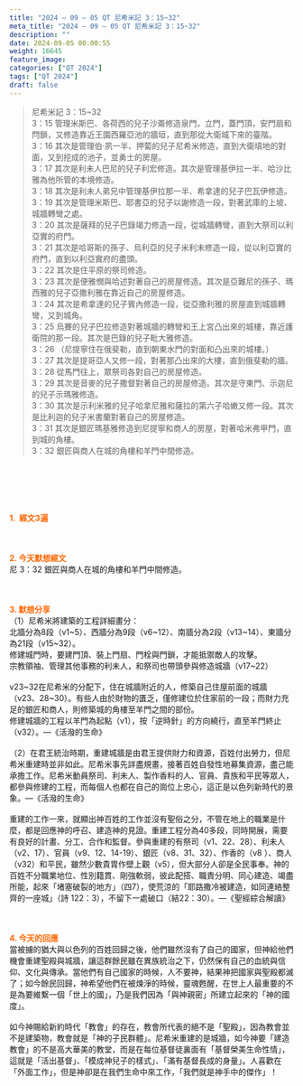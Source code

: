```yaml
---
title: "2024 – 09 – 05 QT 尼希米記 3：15~32"
meta_title: "2024 – 09 – 05 QT 尼希米記 3：15~32"
description: ""
date: 2024-09-05 00:00:55
weight: 16645
feature_image: 
categories: ["QT 2024"]
tags: ["QT 2024"]
draft: false
---
```


<blockquote>尼希米記 3：15~32<br />
3：15 管理米斯巴、各荷西的兒子沙崙修造泉門，立門，蓋門頂，安門扇和閂鎖，又修造靠近王園西羅亞池的牆垣，直到那從大衛城下來的臺階。<br />
3：16 其次是管理伯‧夙一半、押蔔的兒子尼希米修造，直到大衛墳地的對面，又到挖成的池子，並勇士的房屋。<br />
3：17 其次是利未人巴尼的兒子利宏修造。其次是管理基伊拉一半、哈沙比雅為他所管的本境修造。<br />
3：18 其次是利未人弟兄中管理基伊拉那一半、希拿達的兒子巴瓦伊修造。<br />
3：19 其次是管理米斯巴、耶書亞的兒子以謝修造一段，對著武庫的上坡、城牆轉彎之處。<br />
3：20 其次是薩拜的兒子巴錄竭力修造一段，從城牆轉彎，直到大祭司以利亞實的府門。<br />
3：21 其次是哈哥斯的孫子、烏利亞的兒子米利末修造一段，從以利亞實的府門，直到以利亞實府的盡頭。<br />
3：22 其次是住平原的祭司修造。<br />
3：23 其次是便雅憫與哈述對著自己的房屋修造。其次是亞難尼的孫子、瑪西雅的兒子亞撒利雅在靠近自己的房屋修造。<br />
3：24 其次是希拿達的兒子賓內修造一段，從亞撒利雅的房屋直到城牆轉彎，又到城角。<br />
3：25 烏賽的兒子巴拉修造對著城牆的轉彎和王上宮凸出來的城樓，靠近護衛院的那一段。其次是巴錄的兒子毗大雅修造。<br />
3：26 （尼提寧住在俄斐勒，直到朝東水門的對面和凸出來的城樓。）<br />
3：27 其次是提哥亞人又修一段，對著那凸出來的大樓，直到俄斐勒的牆。<br />
3：28 從馬門往上，眾祭司各對自己的房屋修造。<br />
3：29 其次是音麥的兒子撒督對著自己的房屋修造。其次是守東門、示迦尼的兒子示瑪雅修造。<br />
3：30 其次是示利米雅的兒子哈拿尼雅和薩拉的第六子哈嫩又修一段。其次是比利迦的兒子米書蘭對著自己的房屋修造。<br />
3：31 其次是銀匠瑪基雅修造到尼提寧和商人的房屋，對著哈米弗甲門，直到城的角樓。<br />
3：32 銀匠與商人在城的角樓和羊門中間修造。</blockquote><br />
&nbsp;<br />
<br />
&nbsp;<br />
<br />
<span style="color: #ff6600;"><strong>1.  經文3遍</strong></span><br />
<br />
&nbsp;<br />
<br />
<span style="color: #ff6600;"><strong>2. 今天默想經文<br />
</strong></span>尼 3：32 銀匠與商人在城的角樓和羊門中間修造。<br />
<br />
&nbsp;<br />
<br />
<strong><span style="color: #ff6600;">3. 默想分享<br />
</span></strong>（1）尼希米將建築的工程詳細畫分：<br />
北牆分為8段（v1~5）、西牆分為9段（v6~12）、南牆分為2段（v13~14）、東牆分為21段（v15~32）。<br />
修建城門時，要建門頂、裝上門扇、門栓與門鎖，才能抵禦敵人的攻擊。<br />
宗教領袖、管理其他事務的利未人，和祭司也帶頭參與修造城牆（v17~22）<br />
<br />
v23~32在尼希米的分配下，住在城牆附近的人，修築自己住屋前面的城牆（v23、28~30）。有些人由於財物的匱乏，僅修建位於住家前的一段；而財力充足的銀匠和商人，則修築城的角樓至羊門之間的部份。<br />
修建城牆的工程以羊門為起點（v1），按「逆時針」的方向繞行，直至羊門終止（v32）。—《活潑的生命》<br />
<br />
（2）在君王統治時期，重建城牆是由君王提供財力和資源，百姓付出勞力，但尼希米重建時並非如此。尼希米事先詳盡規畫，接著百姓自發性地募集資源，盡己能承擔工作。尼希米動員祭司、利未人、製作香料的人、官員、貴族和平民等眾人，都參與修建的工程，而每個人也都在自己的崗位上忠心，這正是以色列新時代的景象。—《活潑的生命》<br />
<br />
重建的工作一來，就顯出神百姓的工作並沒有聖俗之分，不管在地上的職業是什麼，都是回應神的呼召、建造神的見證。重建工程分為40多段，同時開展，需要有良好的計畫、分工、合作和監督。參與重建的有祭司（v1、22、28）、利未人（v2、17）、官員（v9、12、14-19）、銀匠（v8、31、32）、作香的（v8 ）、商人（v32）和平民，雖然少數貴胄作壁上觀（v5），但大部分人卻是全民事奉。神的百姓不分職業地位、性別籍貫、剛強軟弱，彼此配搭、職責分明、同心建造、竭盡所能，起來「堵塞破裂的地方」（四7），使荒涼的「耶路撒冷被建造，如同連絡整齊的一座城」（詩 122：3），不留下一處破口（結22：30）。—《聖經綜合解讀》<br />
<br />
&nbsp;<br />
<br />
<strong style="font-size: inherit;"><span style="color: #ff6600;">4. 今天的回應<br />
</span></strong>當被擄的猶大與以色列的百姓回歸之後，他們雖然沒有了自己的國家，但神給他們機會重建聖殿與城牆，讓這群餘民雖在異族統治之下，仍然保有自己的血統與信仰、文化與傳承。當他們有自己國家的時候，人不要神，結果神把國家與聖殿都滅了；如今餘民回歸，神希望他們在被煉淨的時候，靈魂甦醒，在世上人最重要的不是為要維繫一個「世上的國」，乃是我們因為「與神親密」所建立起來的「神的國度」。<br />
<br />
如今神賜給新約時代「教會」的存在，教會所代表的絕不是「聖殿」，因為教會並不是建築物，教會就是「神的子民群體」。尼希米重建的是城牆，如今神要「建造教會」的不是高大華美的教堂，而是在每位基督徒裏面有「基督榮美生命性情」，這就是「活出基督」、「模成神兒子的樣式」、「滿有基督長成的身量」。人喜歡在「外面工作」，但是神卻是在我們生命中來工作，「我們就是神手中的傑作」！
        